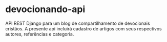 # devocionando-api
API REST Django para um blog de compartilhamento de devocionais cristãos. A presente api incluirá cadastro de artigos com seus respectivos autores, referências e categoria.
